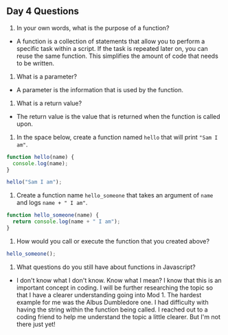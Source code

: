## Day 4 Questions

1. In your own words, what is the purpose of a function?
- A function is a collection of statements that allow you to perform a specific task
within a script. If the task is repeated later on, you can reuse the same function.
This simplifies the amount of code that needs to be written.

1. What is a parameter?
- A parameter is the information that is used by the function.

1. What is a return value?
- The return value is the value that is returned when the function is called upon.

1. In the space below, create a function named `hello` that will print `"Sam I am"`.
```Javascript
function hello(name) {
  console.log(name);
}

hello("Sam I am");
```
1. Create a function name `hello_someone` that takes an argument of `name` and logs `name + " I am"`.
```Javascript
function hello_someone(name) {
  return console.log(name + " I am");
}
```
1. How would you call or execute the function that you created above?
```Javascript
hello_someone();
```
1. What questions do you still have about functions in Javascript?
- I don't know what I don't know. Know what I mean? I know that this is an important concept
in coding. I will be further researching the topic so that I have a clearer understanding
going into Mod 1. The hardest example for me was the Albus Dumbledore one. I had difficulty with having the string within the function being called. I reached out to a coding friend to help me
understand the topic a little clearer. But I'm not there just yet!

